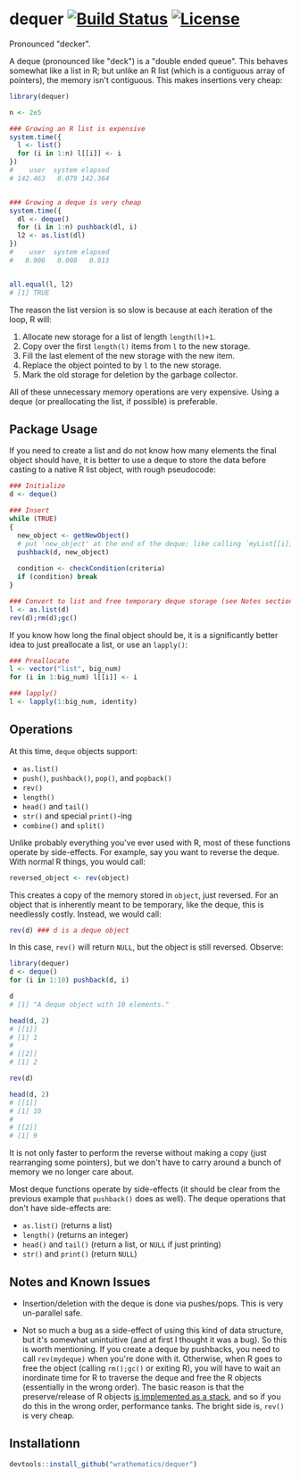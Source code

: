 # dequer [![Build Status](https://travis-ci.org/wrathematics/dequer.png)](https://travis-ci.org/wrathematics/dequer) [![License](http://img.shields.io/badge/license-BSD%202--Clause-orange.svg?style=flat)](http://opensource.org/licenses/BSD-2-Clause)


Pronounced "decker".

A deque (pronounced like "deck") is a "double ended queue".  This
behaves somewhat like a list in R; but unlike an R list (which is
a contiguous array of pointers), the memory isn't contiguous.
This makes insertions very cheap:

```r
library(dequer)

n <- 2e5

### Growing an R list is expensive
system.time({
  l <- list()
  for (i in 1:n) l[[i]] <- i
})
#    user  system elapsed 
# 142.463   0.079 142.364 


### Growing a deque is very cheap
system.time({
  dl <- deque()
  for (i in 1:n) pushback(dl, i)
  l2 <- as.list(dl)
})
#    user  system elapsed 
#   0.906   0.008   0.913 


all.equal(l, l2)
# [1] TRUE
```

The reason the list version is so slow is because at each iteration
of the loop, R will:

1. Allocate new storage for a list of length `length(l)+1`.
2. Copy over the first `length(l)` items from `l` to the new storage.
3. Fill the last element of the new storage with the new item.
4. Replace the object pointed to by `l` to the new storage.
5. Mark the old storage for deletion by the garbage collector.

All of these unnecessary memory operations are very expensive.
Using a deque (or preallocating the list, if possible) is preferable.



## Package Usage

If you need to create a list and do not know how many elements the
final object should have, it is better to use a deque to store
the data before casting to a native R list object, with rough
pseudocode:

```r
### Initialize
d <- deque()

### Insert
while (TRUE)
{
  new_object <- getNewObject()
  # put 'new_object' at the end of the deque; like calling `myList[[i]] <- new_object`
  pushback(d, new_object)
  
  condition <- checkCondition(criteria)
  if (condition) break
}

### Convert to list and free temporary deque storage (see Notes section for more info)
l <- as.list(d)
rev(d);rm(d);gc()
```

If you know how long the final object should be, it is a significantly
better idea to just preallocate a list, or use an `lapply()`:

```r
### Preallocate
l <- vector("list", big_num)
for (i in 1:big_num) l[[i]] <- i

### lapply()
l <- lapply(1:big_num, identity)
```



## Operations

At this time, `deque` objects support:

* `as.list()`
* `push()`, `pushback()`, `pop()`, and `popback()`
* `rev()`
* `length()`
* `head()` and `tail()`
* `str()` and special `print()`-ing
* `combine()` and `split()`

Unlike probably everything you've ever used with R, most of these
functions operate by side-effects.  For example, say you want
to reverse the deque.  With normal R things, you would call:

```r
reversed_object <- rev(object)
```

This creates a copy of the memory stored in `object`, just reversed.
For an object that is inherently meant to be temporary, like the
deque, this is needlessly costly.  Instead, we would call:

```r
rev(d) ### d is a deque object
```

In this case, `rev()` will return `NULL`, but the object is still
reversed.  Observe:

```r
library(dequer)
d <- deque()
for (i in 1:10) pushback(d, i)

d
# [1] "A deque object with 10 elements."

head(d, 2)
# [[1]]
# [1] 1
# 
# [[2]]
# [1] 2

rev(d)

head(d, 2)
# [[1]]
# [1] 10
# 
# [[2]]
# [1] 9
```

It is not only faster to perform the reverse without making a copy
(just rearranging some pointers), but we don't have to carry around
a bunch of memory we no longer care about.

Most deque functions operate by side-effects (it should be clear
from the previous example that `pushback()` does as well).  The
deque operations that don't have side-effects are:

* `as.list()` (returns a list)
* `length()` (returns an integer)
* `head()` and `tail()` (return a list, or `NULL` if just printing)
* `str()` and `print()` (return `NULL`)



## Notes and Known Issues

* Insertion/deletion with the deque is done via pushes/pops.  This is
very un-parallel safe.

* Not so much a bug as a side-effect of using this kind of data
structure, but it's somewhat unintuitive (and at first I thought it
was a bug).  So this is worth mentioning.  If you create a deque
by pushbacks, you need to call `rev(mydeque)` when you're done with
it.  Otherwise, when R goes to free the object (calling `rm();gc()`
or exiting R), you will have to wait an inordinate time for R to
traverse the deque and free the R objects (essentially in the wrong
order).  The basic reason is that the preserve/release of R objects
[is implemented as a stack](http://lists.r-forge.r-project.org/pipermail/rcpp-devel/2010-January/000180.html),
and so if you do this in the wrong order, performance tanks.
The bright side is, `rev()` is very cheap.




## Installationn

```r
devtools::install_github("wrathematics/dequer")
```


